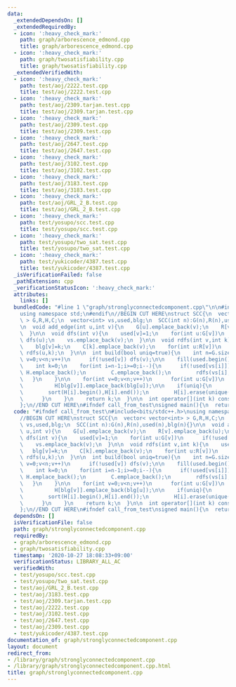 ```yaml
---
data:
  _extendedDependsOn: []
  _extendedRequiredBy:
  - icon: ':heavy_check_mark:'
    path: graph/arborescence_edmond.cpp
    title: graph/arborescence_edmond.cpp
  - icon: ':heavy_check_mark:'
    path: graph/twosatisfiability.cpp
    title: graph/twosatisfiability.cpp
  _extendedVerifiedWith:
  - icon: ':heavy_check_mark:'
    path: test/aoj/2222.test.cpp
    title: test/aoj/2222.test.cpp
  - icon: ':heavy_check_mark:'
    path: test/aoj/2309.tarjan.test.cpp
    title: test/aoj/2309.tarjan.test.cpp
  - icon: ':heavy_check_mark:'
    path: test/aoj/2309.test.cpp
    title: test/aoj/2309.test.cpp
  - icon: ':heavy_check_mark:'
    path: test/aoj/2647.test.cpp
    title: test/aoj/2647.test.cpp
  - icon: ':heavy_check_mark:'
    path: test/aoj/3102.test.cpp
    title: test/aoj/3102.test.cpp
  - icon: ':heavy_check_mark:'
    path: test/aoj/3183.test.cpp
    title: test/aoj/3183.test.cpp
  - icon: ':heavy_check_mark:'
    path: test/aoj/GRL_2_B.test.cpp
    title: test/aoj/GRL_2_B.test.cpp
  - icon: ':heavy_check_mark:'
    path: test/yosupo/scc.test.cpp
    title: test/yosupo/scc.test.cpp
  - icon: ':heavy_check_mark:'
    path: test/yosupo/two_sat.test.cpp
    title: test/yosupo/two_sat.test.cpp
  - icon: ':heavy_check_mark:'
    path: test/yukicoder/4387.test.cpp
    title: test/yukicoder/4387.test.cpp
  _isVerificationFailed: false
  _pathExtension: cpp
  _verificationStatusIcon: ':heavy_check_mark:'
  attributes:
    links: []
  bundledCode: "#line 1 \"graph/stronglyconnectedcomponent.cpp\"\n\n#include<bits/stdc++.h>\n\
    using namespace std;\n#endif\n//BEGIN CUT HERE\nstruct SCC{\n  vector< vector<int>\
    \ > G,R,H,C;\n  vector<int> vs,used,blg;\n  SCC(int n):G(n),R(n),used(n),blg(n){}\n\
    \n  void add_edge(int u,int v){\n    G[u].emplace_back(v);\n    R[v].emplace_back(u);\n\
    \  }\n\n  void dfs(int v){\n    used[v]=1;\n    for(int u:G[v])\n      if(!used[u])\
    \ dfs(u);\n    vs.emplace_back(v);\n  }\n\n  void rdfs(int v,int k){\n    used[v]=1;\n\
    \    blg[v]=k;\n    C[k].emplace_back(v);\n    for(int u:R[v])\n      if(!used[u])\
    \ rdfs(u,k);\n  }\n\n  int build(bool uniq=true){\n    int n=G.size();\n    for(int\
    \ v=0;v<n;v++)\n      if(!used[v]) dfs(v);\n\n    fill(used.begin(),used.end(),0);\n\
    \    int k=0;\n    for(int i=n-1;i>=0;i--){\n      if(!used[vs[i]]){\n       \
    \ H.emplace_back();\n        C.emplace_back();\n        rdfs(vs[i],k++);\n   \
    \   }\n    }\n\n    for(int v=0;v<n;v++)\n      for(int u:G[v])\n        if(blg[v]!=blg[u])\n\
    \          H[blg[v]].emplace_back(blg[u]);\n\n    if(uniq){\n      for(int i=0;i<k;i++){\n\
    \        sort(H[i].begin(),H[i].end());\n        H[i].erase(unique(H[i].begin(),H[i].end()),H[i].end());\n\
    \      }\n    }\n    return k;\n  }\n\n  int operator[](int k) const{return blg[k];}\n\
    };\n//END CUT HERE\n#ifndef call_from_test\nsigned main(){\n  return 0;\n}\n#endif\n"
  code: "#ifndef call_from_test\n#include<bits/stdc++.h>\nusing namespace std;\n#endif\n\
    //BEGIN CUT HERE\nstruct SCC{\n  vector< vector<int> > G,R,H,C;\n  vector<int>\
    \ vs,used,blg;\n  SCC(int n):G(n),R(n),used(n),blg(n){}\n\n  void add_edge(int\
    \ u,int v){\n    G[u].emplace_back(v);\n    R[v].emplace_back(u);\n  }\n\n  void\
    \ dfs(int v){\n    used[v]=1;\n    for(int u:G[v])\n      if(!used[u]) dfs(u);\n\
    \    vs.emplace_back(v);\n  }\n\n  void rdfs(int v,int k){\n    used[v]=1;\n \
    \   blg[v]=k;\n    C[k].emplace_back(v);\n    for(int u:R[v])\n      if(!used[u])\
    \ rdfs(u,k);\n  }\n\n  int build(bool uniq=true){\n    int n=G.size();\n    for(int\
    \ v=0;v<n;v++)\n      if(!used[v]) dfs(v);\n\n    fill(used.begin(),used.end(),0);\n\
    \    int k=0;\n    for(int i=n-1;i>=0;i--){\n      if(!used[vs[i]]){\n       \
    \ H.emplace_back();\n        C.emplace_back();\n        rdfs(vs[i],k++);\n   \
    \   }\n    }\n\n    for(int v=0;v<n;v++)\n      for(int u:G[v])\n        if(blg[v]!=blg[u])\n\
    \          H[blg[v]].emplace_back(blg[u]);\n\n    if(uniq){\n      for(int i=0;i<k;i++){\n\
    \        sort(H[i].begin(),H[i].end());\n        H[i].erase(unique(H[i].begin(),H[i].end()),H[i].end());\n\
    \      }\n    }\n    return k;\n  }\n\n  int operator[](int k) const{return blg[k];}\n\
    };\n//END CUT HERE\n#ifndef call_from_test\nsigned main(){\n  return 0;\n}\n#endif\n"
  dependsOn: []
  isVerificationFile: false
  path: graph/stronglyconnectedcomponent.cpp
  requiredBy:
  - graph/arborescence_edmond.cpp
  - graph/twosatisfiability.cpp
  timestamp: '2020-10-27 18:08:33+09:00'
  verificationStatus: LIBRARY_ALL_AC
  verifiedWith:
  - test/yosupo/scc.test.cpp
  - test/yosupo/two_sat.test.cpp
  - test/aoj/GRL_2_B.test.cpp
  - test/aoj/3183.test.cpp
  - test/aoj/2309.tarjan.test.cpp
  - test/aoj/2222.test.cpp
  - test/aoj/3102.test.cpp
  - test/aoj/2647.test.cpp
  - test/aoj/2309.test.cpp
  - test/yukicoder/4387.test.cpp
documentation_of: graph/stronglyconnectedcomponent.cpp
layout: document
redirect_from:
- /library/graph/stronglyconnectedcomponent.cpp
- /library/graph/stronglyconnectedcomponent.cpp.html
title: graph/stronglyconnectedcomponent.cpp
---
```

